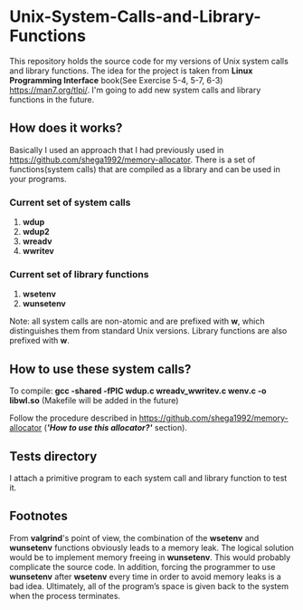 # Unix-System-Calls-and-Library-Functions
This repository holds the source code for my versions of Unix system calls and library functions. The idea for the project is taken from **Linux Programming Interface** book(See Exercise 5-4, 5-7, 6-3) https://man7.org/tlpi/. I'm going to add new system calls and library functions in the future.
## How does it works?
Basically I used an approach that I had previously used in https://github.com/shega1992/memory-allocator. There is a set of functions(system calls) that are compiled as a library and can be used in your programs. 
### Current set of system calls
1) **wdup**
2) **wdup2**
3) **wreadv**
4) **wwritev**
### Current set of library functions
1) **wsetenv**
2) **wunsetenv**

Note: all system calls are non-atomic and are prefixed with **w**, which distinguishes them from standard Unix versions. Library functions are also prefixed with **w**.
## How to use these system calls?
To compile: **gcc -shared -fPIC wdup.c wreadv_wwritev.c wenv.c -o libwl.so** (Makefile will be added in the future)

Follow the procedure described in  https://github.com/shega1992/memory-allocator (***'How to use this allocator?'*** section).
## Tests directory
I attach a primitive program to each system call and library function to test it.
## Footnotes
From **valgrind**'s point of view, the combination of the **wsetenv** and **wunsetenv** functions obviously leads to a memory leak. The logical solution would be to implement memory freeing in **wunsetenv**. 
This would probably complicate the source code. In addition, forcing the programmer to use **wunsetenv** after **wsetenv** every time in order to avoid memory leaks is a bad idea. Ultimately, all of the program’s space is given back to the system when the process terminates.
